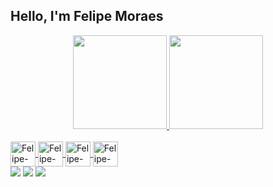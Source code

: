 ## Hello, I'm Felipe Moraes

<div align="center">
  <a href="https://github.com/Felipe0599">
  <img height="150em" src="https://github-readme-stats.vercel.app/api?username=Felipe0599&show_icons=true&theme=tokyonight&include_all_commits=true&count_private=true"/>
  <img height="150em" src="https://github-readme-stats.vercel.app/api/top-langs/?username=Felipe0599&layout=compact&langs_count=7&theme=tokyonight"/>
</div>
<div style="display: inline_block"><br>
  <img align="center" alt="Felipe-Python" height="40" width="40" img src="https://cdn.jsdelivr.net/gh/devicons/devicon/icons/python/python-original.svg"/>
  <img align="center" alt="Felipe-Pandas" height="40" width="40" img src="https://cdn.jsdelivr.net/gh/devicons/devicon/icons/pandas/pandas-original.svg"/>
  <img align="center" alt="Felipe-Django" height="40" width="40" img src="https://cdn.jsdelivr.net/gh/devicons/devicon/icons/django/django-plain.svg"/>
  <img align="center" alt="Felipe-CSharp" height="40" width="40" img src="https://cdn.jsdelivr.net/gh/devicons/devicon/icons/csharp/csharp-original.svg"/>
  </div>
        
  
<div>
  <a href="https://www.instagram.com/lipezmoraes/" target="_blank"><img src="https://img.shields.io/badge/-Instagram-%23E4405F?style=for-the-badge&logo=instagram&logoColor=white" target="_blank"></a>
  <a href = "mailto:Felipe0599@hotmail.com"><img src="https://img.shields.io/badge/-Gmail-%23333?style=for-the-badge&logo=gmail&logoColor=white" target="_blank"></a>
  <a href="https://www.linkedin.com/in/felipe-moraes-878202167/" target="_blank"><img src="https://img.shields.io/badge/-LinkedIn-%230077B5?style=for-the-badge&logo=linkedin&logoColor=white" target="_blank"></a> 
  </div>
